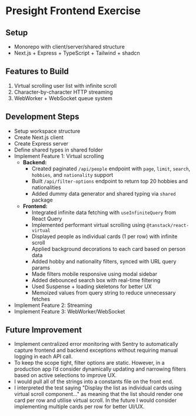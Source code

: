 # Presight Frontend Exercise

## Setup

- Monorepo with client/server/shared structure
- Next.js + Express + TypeScript + Tailwind + shadcn

## Features to Build

1. Virtual scrolling user list with infinite scroll
2. Character-by-character HTTP streaming
3. WebWorker + WebSocket queue system

## Development Steps

- Setup workspace structure
- Create Next.js client
- Create Express server
- Define shared types in shared folder
- Implement Feature 1: Virtual scrolling
  - **Backend:**
    - Created paginated `/api/people` endpoint with `page`, `limit`, `search`, `hobbies`, and `nationality` support
    - Built `/api/filter-options` endpoint to return top 20 hobbies and nationalities
    - Added dummy data generator and shared typing via `shared` package
  - **Frontend:**
    - Integrated infinite data fetching with `useInfiniteQuery` from React Query
    - Implemented performant virtual scrolling using `@tanstack/react-virtual`
    - Displayed people as individual cards (1 per row) with infinite scroll
    - Applied background decorations to each card based on person data
    - Added hobby and nationality filters, synced with URL query params
    - Made filters mobile responsive using modal sidebar
    - Added debounced search box with real-time filtering
    - Used Suspense + loading skeletons for better UX
    - Memoized values from query string to reduce unnecessary fetches
- Implement Feature 2: Streaming
- Implement Feature 3: WebWorker/WebSocket

## Future Improvement

- Implement centralized error monitoring with Sentry to automatically capture frontend and backend exceptions without requiring manual logging in each API call.
- To keep the scope tight, filter options are static. However, in a production app I’d consider dynamically updating and narrowing filters based on active selections to improve UX.
- I would pull all of the strings into a constants file on the front end.
- I interpreted the test saying "Display the list as individual cards using virtual scroll component..." as meaning that the list should render one card per row and utilise virtual scroll. In the future I would consider implementing multiple cards per row for better UI/UX.
